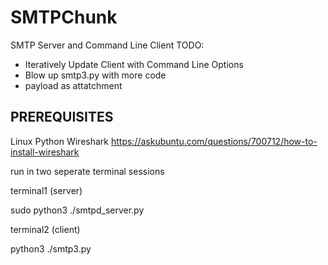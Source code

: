 # SMTPChunk
SMTP Server and Command Line Client 
TODO: 

- Iteratively Update Client with Command Line Options
- Blow up smtp3.py with more code
- payload as attatchment

PREREQUISITES
------------------------------
Linux
Python
Wireshark
        https://askubuntu.com/questions/700712/how-to-install-wireshark
        
run in two seperate terminal sessions

  terminal1 
  (server)
  
  sudo python3 ./smtpd_server.py

  terminal2 
  (client)
  
  python3 ./smtp3.py
